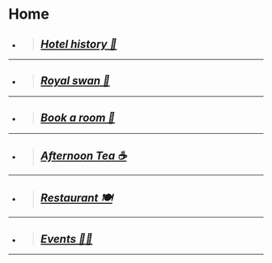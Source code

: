 # Home
+ > ## [***Hotel history 📜***](https://botleigh-grange.github.io/History/) 
____
+ > ## [***Royal swan 🏨*** ](https://www.booking.com/hotel/gb/royal-swan-ashley-manor.en-gb.html)
_____
+ > ## [***Book a room  📌***](https://www.booking.com/hotel/gb/botleigh-grange-and-spa.en-gb.html)
____
+ > ## [***Afternoon Tea ☕***](https://botleigh-grange.github.io/Afternoon-Tea/) 
____
+ > ## [***Restaurant 🍽️***](https://botleigh-grange.github.io/Lunch-Dinner/)
____
+ > ## [***Events 🎉📅***](https://botleigh-grange.github.io/Upcoming-events/) 
_____








